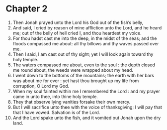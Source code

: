 # Chapter 2

1. Then Jonah prayed unto the Lord his God out of the fish’s belly,
2. And said, I cried by reason of mine affliction unto the Lord, and he heard me; out of the belly of hell cried I, and thou heardest my voice.
3. For thou hadst cast me into the deep, in the midst of the seas; and the floods compassed me about: all thy billows and thy waves passed over me.
4. Then I said, I am cast out of thy sight; yet I will look again toward thy holy temple.
5. The waters compassed me about, even to the soul : the depth closed me round about, the weeds were wrapped about my head.
6. I went down to the bottoms of the mountains; the earth with her bars was about me for ever : yet hast thou brought up my life from corruption, O Lord my God.
7. When my soul fainted within me I remembered the Lord : and my prayer came in unto thee, into thine holy temple.
8. They that observe lying vanities forsake their own mercy.
9. But I will sacrifice unto thee with the voice of thanksgiving; I will pay that that I have vowed. Salvation is of the Lord.
10. And the Lord spake unto the fish, and it vomited out Jonah upon the dry land.

